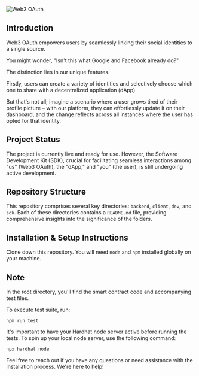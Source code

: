 ![Web3 OAuth](https://github.com/iamthe-nerdyDev/Web3-OAuth/assets/141498118/1f647cb9-8164-4f22-aa0c-29f2cbca3db7)

## Introduction

Web3 OAuth empowers users by seamlessly linking their social identities to a single source.

You might wonder, "Isn't this what Google and Facebook already do?"

The distinction lies in our unique features.

Firstly, users can create a variety of identities and selectively choose which one to share with a decentralized application (dApp).

But that's not all; imagine a scenario where a user grows tired of their profile picture – with our platform, they can effortlessly update it on their dashboard, and the change reflects across all instances where the user has opted for that identity.

## Project Status

The project is currently live and ready for use. However, the Software Development Kit (SDK), crucial for facilitating seamless interactions among "us" (Web3 OAuth), the "dApp," and "you" (the user), is still undergoing active development.

## Repository Structure

This repository comprises several key directories: `backend`, `client`, `dev`, and `sdk`. Each of these directories contains a `README.md` file, providing comprehensive insights into the significance of the folders.

## Installation & Setup Instructions

Clone down this repository. You will need `node` and `npm` installed globally on your machine.

## Note

In the root directory, you'll find the smart contract code and accompanying test files.

To execute test suite, run:

    npm run test

It's important to have your Hardhat node server active before running the tests. To spin up your local node server, use the following command:

    npx hardhat node

Feel free to reach out if you have any questions or need assistance with the installation process. We're here to help!
